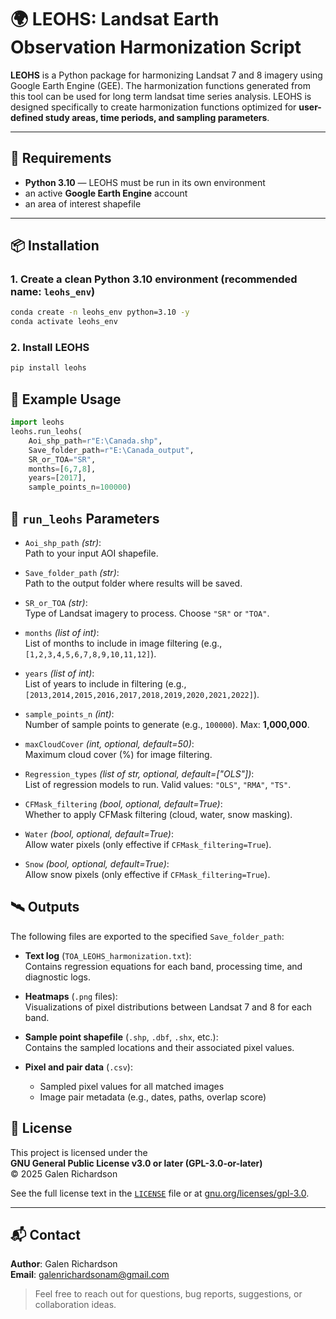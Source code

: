 # 🌍 LEOHS: Landsat Earth Observation Harmonization Script

**LEOHS** is a Python package for harmonizing Landsat 7 and 8 imagery using Google Earth Engine (GEE).
The harmonization functions generated from this tool can be used for long term landsat time series analysis.
LEOHS is designed specifically to create harmonization functions optimized for **user-defined study areas, time periods, and sampling parameters**.

---

## 🔧 Requirements

- **Python 3.10** — LEOHS must be run in its own environment
- an active **Google Earth Engine** account
- an area of interest shapefile

---

## 📦 Installation

### 1. Create a clean Python 3.10 environment (recommended name: `leohs_env`)
```bash
conda create -n leohs_env python=3.10 -y
conda activate leohs_env
```
### 2. Install LEOHS
```bash
pip install leohs
```
## 🚀 Example Usage
```python
import leohs
leohs.run_leohs(
    Aoi_shp_path=r"E:\Canada.shp",
    Save_folder_path=r"E:\Canada_output",
    SR_or_TOA="SR",
    months=[6,7,8],
    years=[2017],
    sample_points_n=100000)
```
## 🔧 `run_leohs` Parameters

- `Aoi_shp_path` *(str)*:  
  Path to your input AOI shapefile.
  
- `Save_folder_path` *(str)*:  
  Path to the output folder where results will be saved.
  
- `SR_or_TOA` *(str)*:  
  Type of Landsat imagery to process. Choose `"SR"` or `"TOA"`.

- `months` *(list of int)*:  
  List of months to include in image filtering (e.g., `[1,2,3,4,5,6,7,8,9,10,11,12]`).

- `years` *(list of int)*:  
  List of years to include in filtering (e.g., `[2013,2014,2015,2016,2017,2018,2019,2020,2021,2022]`).

- `sample_points_n` *(int)*:  
  Number of sample points to generate (e.g., `100000`). Max: **1,000,000**.

- `maxCloudCover` *(int, optional, default=50)*:  
  Maximum cloud cover (%) for image filtering.

- `Regression_types` *(list of str, optional, default=["OLS"])*:  
  List of regression models to run. Valid values: `"OLS"`, `"RMA"`, `"TS"`.

- `CFMask_filtering` *(bool, optional, default=True)*:  
  Whether to apply CFMask filtering (cloud, water, snow masking).

- `Water` *(bool, optional, default=True)*:  
  Allow water pixels (only effective if `CFMask_filtering=True`).

- `Snow` *(bool, optional, default=True)*:  
  Allow snow pixels (only effective if `CFMask_filtering=True`).
## 🛰️ Outputs

The following files are exported to the specified `Save_folder_path`:

- **Text log** (`TOA_LEOHS_harmonization.txt`):  
  Contains regression equations for each band, processing time, and diagnostic logs.

- **Heatmaps** (`.png` files):  
  Visualizations of pixel distributions between Landsat 7 and 8 for each band.

- **Sample point shapefile** (`.shp`, `.dbf`, `.shx`, etc.):  
  Contains the sampled locations and their associated pixel values.

- **Pixel and pair data** (`.csv`):  
  - Sampled pixel values for all matched images  
  - Image pair metadata (e.g., dates, paths, overlap score)

## 📑 License

This project is licensed under the  
**GNU General Public License v3.0 or later (GPL-3.0-or-later)**  
© 2025 Galen Richardson

See the full license text in the [`LICENSE`](./LICENSE) file or at [gnu.org/licenses/gpl-3.0](https://www.gnu.org/licenses/gpl-3.0.html).

---

## 📬 Contact

**Author**: Galen Richardson  
**Email**: [galenrichardsonam@gmail.com](mailto:galenrichardsonam@gmail.com)
> Feel free to reach out for questions, bug reports, suggestions, or collaboration ideas.

